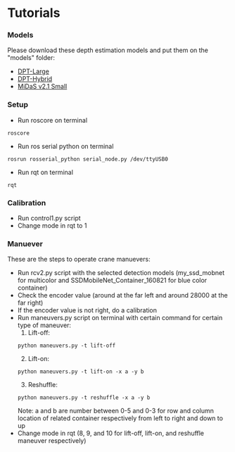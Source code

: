 # Tutorials
### Models
Please download these depth estimation models and put them on the "models" folder:
- [DPT-Large](https://github.com/intel-isl/DPT/releases/download/1_0/dpt_large-midas-2f21e586.pt)
- [DPT-Hybrid](https://github.com/intel-isl/DPT/releases/download/1_0/dpt_hybrid-midas-501f0c75.pt)
- [MiDaS v2.1 Small](https://github.com/AlexeyAB/MiDaS/releases/download/midas_dpt/midas_v21_small-70d6b9c8.pt)

### Setup
- Run roscore on terminal
```
roscore
```
- Run ros serial python on terminal
```
rosrun rosserial_python serial_node.py /dev/ttyUSB0
```
- Run rqt on terminal
```
rqt
```

### Calibration
- Run control1.py script
- Change mode in rqt to 1

### Manuever
These are the steps to operate crane  manuevers:
- Run rcv2.py script with the selected detection models (my_ssd_mobnet for multicolor and SSDMobileNet_Container_160821 for blue color container)
- Check the encoder value (around at the far left and around 28000 at the far right)
- If the encoder value is not right, do a calibration
- Run maneuvers.py script on terminal with certain command for certain type of maneuver:
  1. Lift-off:
  ```
  python maneuvers.py -t lift-off
  ```
  2. Lift-on:
  ```
  python maneuvers.py -t lift-on -x a -y b
  ```
  3. Reshuffle:
  ```
  python maneuvers.py -t reshuffle -x a -y b
  ```
  Note: a and b are number between 0-5 and 0-3 for row and column location of related container respectively from left to right and down to up
- Change mode in rqt (8, 9, and 10 for lift-off, lift-on, and reshuffle maneuver respectively)
